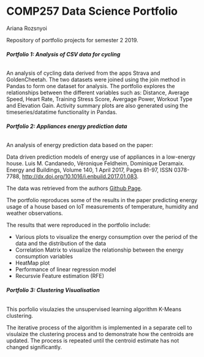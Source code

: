 COMP257 Data Science Portfolio 
===

Ariana Rozsnyoi

Repository of portfolio projects for semester 2 2019.

###### **Portfolio 1: Analysis of CSV data for cycling**

An analysis of cycling data derived from the apps Strava and GoldenCheetah. The two datasets were joined using the join method in Pandas to form one dataset for analysis. The portfolio explores the relationships between the different variables such as: Distance, Average Speed, Heart Rate, Training Stress Score, Avergage Power, Workout Type and Elevation Gain. Activity summary plots are also generated using the timeseries/datatime functionality in Pandas.

###### **Portfolio 2: Appliances energy prediction data**

An analysis of energy prediction data based on the paper: 

Data driven prediction models of energy use of appliances in a low-energy house. Luis M. Candanedo, Véronique Feldheim,    Dominique Deramaix. Energy and Buildings, Volume 140, 1 April 2017, Pages 81-97, ISSN 0378-7788, http://dx.doi.org/10.1016/j.enbuild.2017.01.083.

The data was retrieved from the authors [Github Page](https://github.com/LuisM78/Appliances-energy-prediction-data).
    
The portfolio reproduces some of the results in the paper predicting energy usage of a house based on IoT measurements of temperature, humidity and weather observations. 

The results that were reproduced in the portfolio include:
- Various plots to visualize the energy consumption over the period of the data and the distribution of the data
- Correlation Matrix to visualize the relationship between the energy consumption variables
- HeatMap plot
- Performance of linear regression model
- Recursvie Feature estimation (RFE)

###### **Portfolio 3: Clustering Visualisation**

This porfolio visulazies the unsupervised learning algorithm K-Means clustering.


The iterative process of the algorithm is implemented in a separate cell to visulaize the clustering process and to demonstrate how the centroids are updated. The process is repeated until the centroid estimate has not changed significantly.



